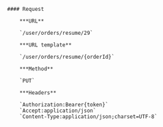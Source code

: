     #### Request

        ***URL**

        `/user/orders/resume/29`

        ***URL template**

        `/user/orders/resume/{orderId}`

        ***Method**

        `PUT`

        ***Headers**

        `Authorization:Bearer{token}`
        `Accept:application/json`
        `Content-Type:application/json;charset=UTF-8`
